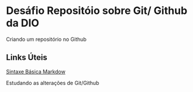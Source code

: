 # Desáfio Repositóio sobre Git/ Github da DIO
Criando um repositório no Github
## Links Úteis
[Sintaxe Básica Markdow](https://www.markdownguide.org/basic-syntax/)

Estudando as alterações de Git/Github
